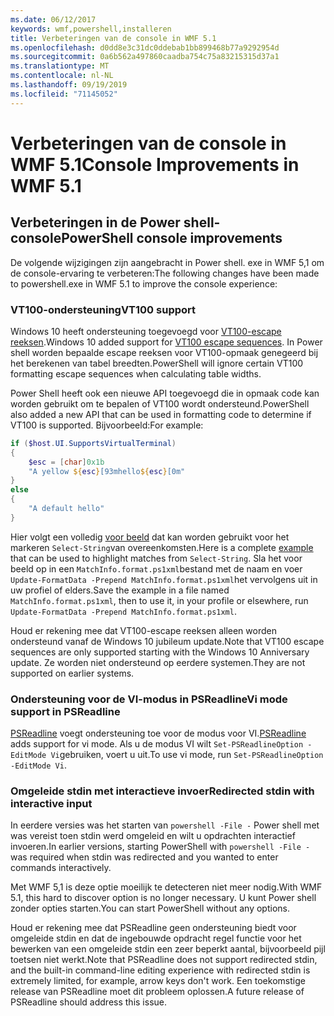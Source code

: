 ```yaml
---
ms.date: 06/12/2017
keywords: wmf,powershell,installeren
title: Verbeteringen van de console in WMF 5.1
ms.openlocfilehash: d0dd8e3c31dc0ddebab1bb899468b77a9292954d
ms.sourcegitcommit: 0a6b562a497860caadba754c75a83215315d37a1
ms.translationtype: MT
ms.contentlocale: nl-NL
ms.lasthandoff: 09/19/2019
ms.locfileid: "71145052"
---
```

# <a name="console-improvements-in-wmf-51"></a><span data-ttu-id="93d3b-103">Verbeteringen van de console in WMF 5.1</span><span class="sxs-lookup"><span data-stu-id="93d3b-103">Console Improvements in WMF 5.1</span></span>

## <a name="powershell-console-improvements"></a><span data-ttu-id="93d3b-104">Verbeteringen in de Power shell-console</span><span class="sxs-lookup"><span data-stu-id="93d3b-104">PowerShell console improvements</span></span>

<span data-ttu-id="93d3b-105">De volgende wijzigingen zijn aangebracht in Power shell. exe in WMF 5,1 om de console-ervaring te verbeteren:</span><span class="sxs-lookup"><span data-stu-id="93d3b-105">The following changes have been made to powershell.exe in WMF 5.1 to improve the console experience:</span></span>

### <a name="vt100-support"></a><span data-ttu-id="93d3b-106">VT100-ondersteuning</span><span class="sxs-lookup"><span data-stu-id="93d3b-106">VT100 support</span></span>

<span data-ttu-id="93d3b-107">Windows 10 heeft ondersteuning toegevoegd voor [VT100-escape reeksen](/windows/console/console-virtual-terminal-sequences).</span><span class="sxs-lookup"><span data-stu-id="93d3b-107">Windows 10 added support for [VT100 escape sequences](/windows/console/console-virtual-terminal-sequences).</span></span>
<span data-ttu-id="93d3b-108">In Power shell worden bepaalde escape reeksen voor VT100-opmaak genegeerd bij het berekenen van tabel breedten.</span><span class="sxs-lookup"><span data-stu-id="93d3b-108">PowerShell will ignore certain VT100 formatting escape sequences when calculating table widths.</span></span>

<span data-ttu-id="93d3b-109">Power Shell heeft ook een nieuwe API toegevoegd die in opmaak code kan worden gebruikt om te bepalen of VT100 wordt ondersteund.</span><span class="sxs-lookup"><span data-stu-id="93d3b-109">PowerShell also added a new API that can be used in formatting code to determine if VT100 is supported.</span></span> <span data-ttu-id="93d3b-110">Bijvoorbeeld:</span><span class="sxs-lookup"><span data-stu-id="93d3b-110">For example:</span></span>

```powershell
if ($host.UI.SupportsVirtualTerminal)
{
    $esc = [char]0x1b
    "A yellow ${esc}[93mhello${esc}[0m"
}
else
{
    "A default hello"
}
```

<span data-ttu-id="93d3b-111">Hier volgt een volledig [voor beeld](https://gist.github.com/lzybkr/dcb973dccd54900b67783c48083c28f7) dat kan worden gebruikt voor het markeren `Select-String`van overeenkomsten.</span><span class="sxs-lookup"><span data-stu-id="93d3b-111">Here is a complete [example](https://gist.github.com/lzybkr/dcb973dccd54900b67783c48083c28f7) that can be used to highlight matches from `Select-String`.</span></span> <span data-ttu-id="93d3b-112">Sla het voor beeld op in een `MatchInfo.format.ps1xml`bestand met de naam en voer `Update-FormatData -Prepend MatchInfo.format.ps1xml`het vervolgens uit in uw profiel of elders.</span><span class="sxs-lookup"><span data-stu-id="93d3b-112">Save the example in a file named `MatchInfo.format.ps1xml`, then to use it, in your profile or elsewhere, run `Update-FormatData -Prepend MatchInfo.format.ps1xml`.</span></span>

<span data-ttu-id="93d3b-113">Houd er rekening mee dat VT100-escape reeksen alleen worden ondersteund vanaf de Windows 10 jubileum update.</span><span class="sxs-lookup"><span data-stu-id="93d3b-113">Note that VT100 escape sequences are only supported starting with the Windows 10 Anniversary update.</span></span>
<span data-ttu-id="93d3b-114">Ze worden niet ondersteund op eerdere systemen.</span><span class="sxs-lookup"><span data-stu-id="93d3b-114">They are not supported on earlier systems.</span></span>

### <a name="vi-mode-support-in-psreadline"></a><span data-ttu-id="93d3b-115">Ondersteuning voor de VI-modus in PSReadline</span><span class="sxs-lookup"><span data-stu-id="93d3b-115">Vi mode support in PSReadline</span></span>

<span data-ttu-id="93d3b-116">[PSReadline](https://github.com/PowerShell/PSReadLine) voegt ondersteuning toe voor de modus voor VI.</span><span class="sxs-lookup"><span data-stu-id="93d3b-116">[PSReadline](https://github.com/PowerShell/PSReadLine) adds support for vi mode.</span></span> <span data-ttu-id="93d3b-117">Als u de modus VI wilt `Set-PSReadlineOption -EditMode Vi`gebruiken, voert u uit.</span><span class="sxs-lookup"><span data-stu-id="93d3b-117">To use vi mode, run `Set-PSReadlineOption -EditMode Vi`.</span></span>

### <a name="redirected-stdin-with-interactive-input"></a><span data-ttu-id="93d3b-118">Omgeleide stdin met interactieve invoer</span><span class="sxs-lookup"><span data-stu-id="93d3b-118">Redirected stdin with interactive input</span></span>

<span data-ttu-id="93d3b-119">In eerdere versies was het starten van `powershell -File -` Power shell met was vereist toen stdin werd omgeleid en wilt u opdrachten interactief invoeren.</span><span class="sxs-lookup"><span data-stu-id="93d3b-119">In earlier versions, starting PowerShell with `powershell -File -` was required when stdin was redirected and you wanted to enter commands interactively.</span></span>

<span data-ttu-id="93d3b-120">Met WMF 5,1 is deze optie moeilijk te detecteren niet meer nodig.</span><span class="sxs-lookup"><span data-stu-id="93d3b-120">With WMF 5.1, this hard to discover option is no longer necessary.</span></span> <span data-ttu-id="93d3b-121">U kunt Power shell zonder opties starten.</span><span class="sxs-lookup"><span data-stu-id="93d3b-121">You can start PowerShell without any options.</span></span>

<span data-ttu-id="93d3b-122">Houd er rekening mee dat PSReadline geen ondersteuning biedt voor omgeleide stdin en dat de ingebouwde opdracht regel functie voor het bewerken van een omgeleide stdin een zeer beperkt aantal, bijvoorbeeld pijl toetsen niet werkt.</span><span class="sxs-lookup"><span data-stu-id="93d3b-122">Note that PSReadline does not support redirected stdin, and the built-in command-line editing experience with redirected stdin is extremely limited, for example, arrow keys don't work.</span></span> <span data-ttu-id="93d3b-123">Een toekomstige release van PSReadline moet dit probleem oplossen.</span><span class="sxs-lookup"><span data-stu-id="93d3b-123">A future release of PSReadline should address this issue.</span></span>